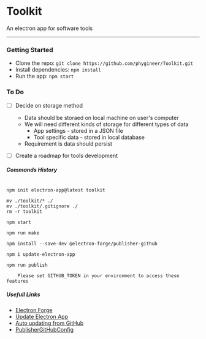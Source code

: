 # Toolkit
An electron app for software tools

___

### Getting Started

- Clone the repo: `git clone https://github.com/phygineer/Toolkit.git`
- Install dependencies: `npm install`
- Run the app: `npm start`


### To Do
- [ ] Decide on storage method
    - Data should be storaed on local machine on user's computer
    - We will need different kinds of storage for different types of data
        - App settings - stored in a JSON file  
        - Tool specific data  - stored in local database
    - Requirement is data should persist

- [ ] Create a roadmap for tools development

##### Commands History

```shell

npm init electron-app@latest toolkit

mv ./toolkit/* ./
mv ./toolkit/.gitignore ./
rm -r toolkit

npm start

npm run make

npm install --save-dev @electron-forge/publisher-github

npm i update-electron-app

npm run publish

    Please set GITHUB_TOKEN in your environment to access these features

```


##### Usefull Links

- [Electron Forge](https://www.electronforge.io/)
- [Update Electron App](https://github.com/electron/update-electron-app)
- [Auto updating from GitHub](https://github.com/electron/update.electronjs.org)
- [PublisherGitHubConfig](https://github.com/electron/forge/blob/ccf606325/packages/publisher/github/src/Config.ts)